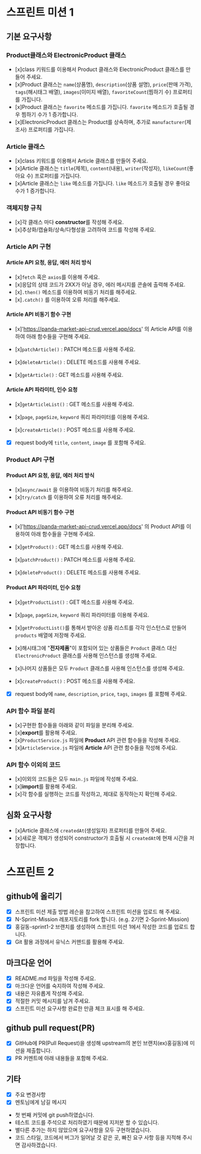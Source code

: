 # 스프린트 미션 1
## 기본 요구사항

### Product클래스와 ElectronicProduct 클래스
- [x]class 키워드를 이용해서 Product 클래스와 ElectronicProduct 클래스를 만들어 주세요.
- [x]Product 클래스는 `name`(상품명), `description`(상품 설명), `price`(판매 가격), `tags`(해시태그 배열), `images`(이미지 배열), `favoriteCount`(찜하기 수) 프로퍼티를 가집니다.
- [x]Product 클래스는 `favorite` 메소드를 가집니다. `favorite` 메소드가 호출될 경우 찜하기 수가 1 증가합니다.
- [x]ElectronicProduct 클래스는 Product를 상속하며, 추가로 `manufacturer`(제조사) 프로퍼티를 가집니다.

### Article 클래스
- [x]class 키워드를 이용해서 Article 클래스를 만들어 주세요.
- [x]Article 클래스는 `title`(제목), `content`(내용), `writer`(작성자), `likeCount`(좋아요 수) 프로퍼티를 가집니다.
- [x]Article 클래스는 `like` 메소드를 가집니다. `like` 메소드가 호출될 경우 좋아요 수가 1 증가합니다.

### 객체지향 규칙
- [x]각 클래스 마다 **constructor**를 작성해 주세요.
- [x]추상화/캡슐화/상속/다형성을 고려하여 코드를 작성해 주세요.

### Article API 구현

#### Article API 요청, 응답, 에러 처리 방식
- [x]`fetch` 혹은 `axios`를 이용해 주세요.
- [x]응답의 상태 코드가 2XX가 아닐 경우, 에러 메시지를 콘솔에 출력해 주세요.
- [x]`.then()` 메소드를 이용하여 비동기 처리를 해주세요.
- [x]`.catch()` 를 이용하여 오류 처리를 해주세요.

#### Article API 비동기 함수 구현
- [x]'https://panda-market-api-crud.vercel.app/docs' 의 Article API를 이용하여 아래 함수들을 구현해 주세요.

- [x]`patchArticle()` : PATCH 메소드를 사용해 주세요.
- [x]`deleteArticle()` : DELETE 메소드를 사용해 주세요.
- [x]`getArticle()` : GET 메소드를 사용해 주세요.

#### Article API 파라미터, 인수 요청
- [x]`getArticleList()` : GET 메소드를 사용해 주세요.
- [x]`page`, `pageSize`, `keyword` 쿼리 파라미터를 이용해 주세요.

- [x]`createArticle()` : POST 메소드를 사용해 주세요.
- [x] request body에 `title`, `content`, `image` 를 포함해 주세요.

### Product API 구현

#### Product API 요청, 응답, 에러 처리 방식
- [x]`async/await` 을 이용하여 비동기 처리를 해주세요.
- [x]`try/catch` 를 이용하여 오류 처리를 해주세요.

#### Product API 비동기 함수 구현
- [x]'https://panda-market-api-crud.vercel.app/docs' 의 Product API를 이용하여 아래 함수들을 구현해 주세요.

- [x]`getProduct()` : GET 메소드를 사용해 주세요.
- [x]`patchProduct()` : PATCH 메소드를 사용해 주세요.
- [x]`deleteProduct()` : DELETE 메소드를 사용해 주세요.

#### Product API 파라미터, 인수 요청
- [x]`getProductList()` : GET 메소드를 사용해 주세요.
- [x]`page`, `pageSize`, `keyword` 쿼리 파라미터를 이용해 주세요.
- [x]`getProductList()`를 통해서 받아온 상품 리스트를 각각 인스턴스로 만들어 `products` 배열에 저장해 주세요.
- [x]해시태그에 "**전자제품**"이 포함되어 있는 상품들은 `Product` 클래스 대신 `ElectronicProduct` 클래스를 사용해 인스턴스를 생성해 주세요.
- [x]나머지 상품들은 모두 `Product` 클래스를 사용해 인스턴스를 생성해 주세요.

- [x]`createProduct()` : POST 메소드를 사용해 주세요.
- [x] request body에 `name`, `description`, `price`, `tags`, `images` 를 포함해 주세요.

### API 함수 파일 분리
- [x]구현한 함수들을 아래와 같이 파일을 분리해 주세요.
- [x]**export**를 활용해 주세요.
- [x]`ProductService.js` 파일에 **Product** API 관련 함수들을 작성해 주세요.
- [x]`ArticleService.js` 파일에 **Article** API 관련 함수들을 작성해 주세요.

### API 함수 이외의 코드
- [x]이외의 코드들은 모두 `main.js` 파일에 작성해 주세요.
- [x]**import**를 활용해 주세요.
- [x]각 함수를 실행하는 코드를 작성하고, 제대로 동작하는지 확인해 주세요.

## 심화 요구사항
- [x]Article 클래스에 `createdAt`(생성일자) 프로퍼티를 만들어 주세요.
- [x]새로운 객체가 생성되어 constructor가 호출될 시 `createdAt`에 현재 시간을 저장합니다.

# 스프린트 2
## github에 올리기
- [x]  스프린트 미션 제출 방법 레슨을 참고하여 스프린트 미션을 업로드 해 주세요.
- [x]  N-Sprint-Mission 레포지토리를 fork 합니다. (e.g. 2기면 2-Sprint-Mission)
- [x] 홍길동-sprint1-2 브랜치를 생성하여 스프린트 미션 1에서 작성한 코드를 업로드 합니다.
- [x]  Git 활용 과정에서 유닉스 커맨드를 활용해 주세요.

## 마크다운 언어
- [x] README.md 파일을 작성해 주세요.
- [x] 마크다운 언어를 숙지하여 작성해 주세요.
- [x] 내용은 자유롭게 작성해 주세요.
- [x] 적절한 커밋 메시지를 남겨 주세요.
- [x] 스프린트 미션 요구사항 완료한 만큼 체크 표시를 해 주세요.

## github pull request(PR)
- [x]  GitHub에 PR(Pull Request)을 생성해 upstream의 본인 브랜치(ex)홍길동)에 미션을 제출합니다.
- [x]  PR 커멘트에 아래 내용들을 포함해 주세요.

## 기타
- [x]  주요 변경사항
- [x]  멘토님에게 남길 메시지
* 첫 번째 커밋에 git push하였습니다.
* 테스트 코드를 주석으로 처리하였기 때문에 지저분 할 수 있습니다.
* 별다른 추가는 하지 않았으며 요구사항을 모두 구현하였습니다.
* 코드 스타일, 코드에서 버그가 일어날 것 같은 곳, 빠진 요구 사항 등을 지적해 주시면 감사하겠습니다.
